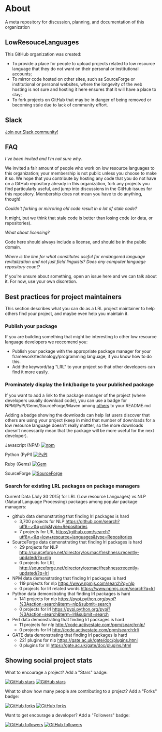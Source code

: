 # About
A meta repository for discussion, planning, and documentation of this organization

## LowResouceLanguages

This GitHub organization was created:  
- To provide a place for people to upload projects related to low resource language that they do not want on their personal or institutional accounts;  
- To mirror code hosted on other sites, such as SourceForge or institutional or personal websites, where the longevity of the web hosting is not sure and hosting it here ensures that it will have a place to stay;  
- To fork projects on GitHub that may be in danger of being removed or becoming stale due to lack of community effort.  

## Slack

[Join our Slack community!](https://join.slack.com/t/lowresourcelanguages/shared_invite/MjIwNDk3ODQxNDU4LTE1MDE1OTM1NjYtMTJkNGMyNzRjMQ)

## FAQ

*I've been invited and I'm not sure why.*

We invited a fair amount of people who work on low resource languages to this organization; your membership is not public unless you choose to make it so. We hope that you contribute by hosting any code that you do not have on a GitHub repository already in this organization, fork any projects you find particularly useful, and jump into discussions in the GitHub issues for this repository. Membership does not mean you have to do anything, though!

*Couldn't forking or mirroring old code result in a lot of stale code?*

It might, but we think that stale code is better than losing code (or data, or repositories).

*What about licensing?*

Code here should always include a license, and should be in the public domain.

*Where is the line for what constitutes useful for endangered language revitalization and not just field linguists? Does any computer language repository count?*

If you're unsure about something, open an issue here and we can talk about it. For now, use your own discretion.


## Best practices for project maintainers

This section describes what you can do as a LRL project maintainer to help others find your project, and maybe even help you maintain it.

### Publish your package

If you are building something that might be interesting to other low resource language developers we reccomend you:

* Publish your package with the appropriate package manager for your framework/technology/programming language, if you know how to do this.
* Add the keyword/tag "LRL" to your project so that other developers can find it more easily.


### Prominately display the link/badge to your published package

If you want to add a link to the package manager of the project (where developers usually download code), you can use a badge for NPM/PyPI/Gems/SourceForge/Maven among [others](http://shields.io) to your README.md

Adding a badge showing the downloads can help list users discover that others are using your project (keep in mind that number of downloads for a low resource language doesn't really mattter, so the more downloads doesn't necessarily mean that the package will be more useful for the next developer).


Javascript (NPM)
[![npm](https://img.shields.io/npm/dm/fielddb.svg)]()

Python (PyPI)
[![PyPI](https://img.shields.io/pypi/dm/nltk.svg)]()

Ruby (Gems)
[![Gem](https://img.shields.io/gem/dt/nlp.svg)]()

SourceForge
[![SourceForge](https://img.shields.io/sourceforge/dt/hittitefont.svg)]()


### Search for existing LRL packages on package managers

Current Data (July 30 2015) for LRL (Low resource Languages) vs NLP (Natural Language Processing) packages among popular package managers:

* github data demonstrating that finding lrl packages is hard
	* 3,700 projects for NLP https://github.com/search?utf8=✓&q=nlp&type=Repositories
	* 7 projects for LRL https://github.com/search?utf8=✓&q=low+resource+languages&type=Repositories
* SourceForge data demonstrating that finding lrl packages is hard
	* 29 projects for NLP http://sourceforge.net/directory/os:mac/freshness:recently-updated/?q=nlp
	* 0 projects for LRL http://sourceforge.net/directory/os:mac/freshness:recently-updated/?q=lrl
* NPM data demonstrating that finding lrl packages is hard
	* 119 projects for nlp  https://www.npmjs.com/search?q=nlp
	* 0 projects for lrl related words https://www.npmjs.com/search?q=lrl
* Python data demonstrating that finding lrl packages is hard
	* 141 projects for nlp  https://pypi.python.org/pypi?%3Aaction=search&term=nlp&submit=search
	* 0 projects for lrl https://pypi.python.org/pypi?%3Aaction=search&term=lrl&submit=search
* Perl data demonstrating that finding lrl packages is hard
	* 11 projects for nlp http://code.activestate.com/ppm/search:nlp/
	* 0 projects for lrl http://code.activestate.com/ppm/search:lrl/
* GATE data demonstrating that finding lrl packages is hard
	* 221 plugins for nlp  https://gate.ac.uk/gate/doc/plugins.html
	* 0 plugins for lrl  https://gate.ac.uk/gate/doc/plugins.html

## Showing social project stats

What to encourage a project? Add a "Stars" badge:

[![GitHub stars](https://img.shields.io/github/stars/RichardLitt/endangered-languages.svg)](http://github.com/RichardLitt/endangered-languages/stargazers)
[![GitHub stars](https://img.shields.io/github/stars/RichardLitt/endangered-languages.svg?style=social)](http://github.com/RichardLitt/endangered-languages/stargazers)

What to show how many people are contributing to a project? Add a "Forks" badge:

[![GitHub forks](https://img.shields.io/github/forks/RichardLitt/endangered-languages.svg)](http://github.com/RichardLitt/endangered-languages/fork)
[![GitHub forks](https://img.shields.io/github/forks/RichardLitt/endangered-languages.svg?style=social)](http://github.com/RichardLitt/endangered-languages/fork)


Want to get encourage a developer? Add a "Followers" badge:


[![GitHub followers](https://img.shields.io/github/followers/RichardLitt.svg)](http://github.com/RichardLitt/followers)
[![GitHub followers](https://img.shields.io/github/followers/RichardLitt.svg?style=social)](http://github.com/RichardLitt/followers)

